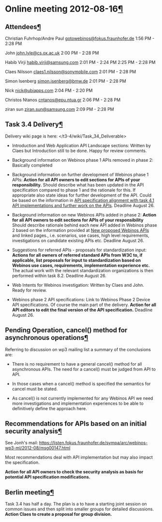Online meeting 2012-08-16[¶](#Online-meeting-2012-08-16)
========================================================

Attendees[¶](#Attendees)
------------------------

Christian Fuhrhop/Andre Paul <gotowebinos@fokus.fraunhofer.de> 1:56 PM -
2:28 PM

John <john.lyle@cs.ox.ac.uk> 2:00 PM - 2:28 PM

Habib Virji <habib.virji@samsung.com> 2:01 PM - 2:24 PM 2:25 PM - 2:28
PM

Claes Nilsson <claes1.nilsson@sonymobile.com> 2:01 PM - 2:28 PM

Simon Isenberg <simon.isenberg@bmw.de> 2:01 PM - 2:28 PM

Nick <nick@ubiapps.com> 2:04 PM - 2:20 PM

Christos Ntanos <cntanos@epu.ntua.gr> 2:06 PM - 2:28 PM

ziran sun <ziran.sun@samsung.com> 2:09 PM - 2:28 PM

Task 3.4 Delivery[¶](#Task-34-Delivery)
---------------------------------------

Delivery wiki page is here:
</t3-4/wiki/Task_34_Deliverable>

-   Introduction and Web Application API Landscape sections: Written by
    Claes but Introduction still to be done. Happy for review comments.

<!-- -->

-   Background information on Webinos phase 1 APIs removed in phase 2:
    Basically completed

<!-- -->

-   Background information on further development of Webinos phase 1
    APIs: **Action for all API owners to edit sections for APIs of your
    responsibility.** Should describe what has been updated in the API
    specification compared to phase 1 and the rationale for this. If
    appropriate also state ideas for further development of the API.
    Could be based on the information in [API specification alignment
    with task 4.1 API implementations and further work on the
    APIs](/t3-4/wiki/API_specification_alignment_with_task_41_API_implementations).
    Deadline August 26.

<!-- -->

-   Background information on new Webinos APIs added in phase 2:
    **Action for all API owners to edit sections for APIs of your
    responsibility** Should describe rationale behind each new API added
    in Webinos phase 2 based on the information provided at [New
    proposed Webinos
    APIs](/t3-4/wiki/New_proposed_Webinos_APIs)
    and linked pages., i.e. scenarios, use cases, high level
    requirements, investigations on candidate existing APIs etc.
    Deadline August 26.

<!-- -->

-   Suggestions for referred APIs - proposals for standardization input:
    **Actions for all owners of referred standard APIs from W3C to, if
    applicable, list proposals for input to standardization based on
    Webinos use cases, requirements, implementation experience etc.**
    The actual work with the relevant standardization organizations is
    then performed within task 8.2. Deadline August 26.

<!-- -->

-   Web Intents for Webinos investigation: Written by Claes and John.
    Ready for review.

<!-- -->

-   Webinos phase 2 API specifications: Link to Webinos Phase 2 Device
    API specifications. Of course the main part of the delivery.
    **Action for all API editors to edit the final version of the API
    specification.** Deadline August 26.

Pending Operation, cancel() method for asynchronous operations[¶](#Pending-Operation-cancel-method-for-asynchronous-operations)
-------------------------------------------------------------------------------------------------------------------------------

Referring to discussion on wp3 mailing list a summary of the conclusions
are:

-   There is no requirement to have a general cancel() method for all
    asynchronous APIs. The need for a cancel() must be judged from API
    to API.

<!-- -->

-   In those cases when a cancel() method is specified the semantics for
    cancel must be stated.

<!-- -->

-   As cancel() is not currently implemented for any Webinos API we need
    more investigations and implementation experiences to be able to
    definitively define the approach here.

Recommendations for APIs based on an initial security analysis[¶](#Recommendations-for-APIs-based-on-an-initial-security-analysis)
----------------------------------------------------------------------------------------------------------------------------------

See Jonh's mail:
<https://listen.fokus.fraunhofer.de/sympa/arc/webinos-wp3-ml/2012-08/msg00147.html>

Most recommendations deal with API implementation but may also impact
the specification.

**Action for all API owners to check the security analysis as basis for
potential API specification modifications.**

Berlin meeting[¶](#Berlin-meeting)
----------------------------------

Task 3.4 has half a day. The plan is a to have a starting joint session
on common issues and then split into smaller groups for detailed
discussions. **Action Claes to create a proposal for group division.**

